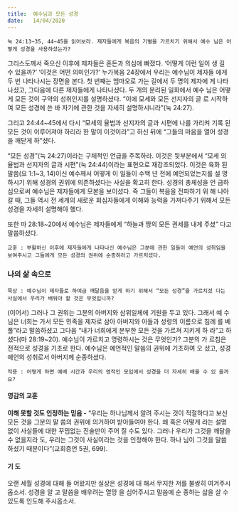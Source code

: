 ```yaml
---
title:  예수님과 모든 성경
date:   14/04/2020
---
```


`눅 24:13~35, 44~45을 읽어보라. 제자들에게 복음의 기별을 가르치기 위해서 예수
님은 어떻게 성경을 사용하셨는가?`

그리스도께서 죽으신 이후에 제자들은 혼돈과 의심에 빠졌다. ‘어떻게 이런 일이 생
길 수 있을까?’ ‘이것은 어떤 의미인가?’ 누가복음 24장에서 우리는 예수님이 제자들
에게 두 번 나타나시는 장면을 본다. 첫 번째는 엠마오로 가는 길에서 두 명의 제자에
게 나타나셨고, 그다음에 다른 제자들에게 나타나셨다. 두 개의 분리된 일화에서 예수
님은 어떻게 모든 것이 구약의 성취인지를 설명하셨다. “이에 모세와 모든 선지자의 글
로 시작하여 모든 성경에 쓴 바 자기에 관한 것을 자세히 설명하시니라”(눅 24:27).

그리고 24:44~45에서 다시 “모세의 율법과 선지자의 글과 시편에 나를 가리켜 기록
된 모든 것이 이루어져야 하리라 한 말이 이것이라”고 하신 뒤에 “그들의 마음을 열어
성경을 깨닫게 하”셨다.

“모든 성경”(눅 24:27)이라는 구체적인 언급을 주목하라. 이것은 뒷부분에서 “모세
의 율법과 선지자의 글과 시편”(눅 24:44)이라는 표현으로 재강조되었다. 이것은 육화
된 말씀(요 1:1~3, 14)이신 예수께서 어떻게 이 일들이 수백 년 전에 예언되었는지를 설
명하시기 위해 성경의 권위에 의존하셨다는 사실을 확고히 한다. 성경의 총체성을 언
급하심으로써 예수님은 제자들에게 모본을 보이셨다. 즉 그들이 복음을 전파하기 위
해 나아갈 때, 그들 역시 전 세계의 새로운 회심자들에게 이해와 능력을 가져다주기
위해서 모든 성경을 자세히 설명해야 했다.

또한 마 28:18~20에서 예수님은 제자들에게 “하늘과 땅의 모든 권세를 내게 주셨”
다고 말씀하셨다.

`교훈 : 부활하신 이후에 제자들에게 나타나신 예수님은 그분에 관한 일들이 예언의
성취임을 보여주시고 그들에게 모든 성경의 권위에 순종하라고 가르치셨다.`

### 나의 삶 속으로

`묵상 : 예수님이 제자들로 하여금 깨달음을 얻게 하기 위해서 “모든 성경”을 가르치셨
다는 사실에서 우리가 배워야 할 것은 무엇입니까?`

(이어서) 그러나 그 권위는 그분의 아버지와 삼위일체에 기원을 두고 있다. 그래서 예
수님은 너희는 가서 모든 민족을 제자로 삼아 아버지와 아들과 성령의 이름으로 침례
를 베풀”라고 말씀하셨고 그다음 “내가 너희에게 분부한 모든 것을 가르쳐 지키게 하
라”고 하셨다(마 28:19~20). 예수님이 가르치고 명령하시는 것은 무엇인가? 그분의 가
르침은 전적으로 성경을 기초로 한다. 예수님은 예언적인 말씀의 권위에 기초하여 오
셨고, 성경 예언의 성취로서 아버지께 순종하셨다.

`적용 : 어떻게 하면 예배 시간과 우리의 영적인 모임에서 성경을 더 자세히 배울 수 있
을까요?`

#### 영감의 교훈

**이해 못할 것도 인정하는 믿음 -** “우리는 하나님께서
알려 주시는 것이 적절하다고 보신 모든 것을 그분의 말
씀의 권위에 의거하여 받아들여야 한다. 왜 혹은 어떻게
라는 설명 없이 사실들에 대한 꾸밈없는 진술만이 주어
질 수도 있다. 그러나 우리가 그것을 깨달을 수 없을지라
도, 우리는 그것이 사실이라는 것을 인정해야 한다. 하나
님이 그것을 말씀하셨기 때문이다”(교회증언 5권, 699).

#### 기 도

오랜 세월 성경에 대해 들
어왔지만 실상은 성경에 대
해서 무지한 저를 불쌍히
여겨주시옵소서. 성경을 알
고 말씀을 배우려는 열망
을 심어주시고 말씀에 순
종하는 삶을 살 수 있도록
인도해 주시옵소서.